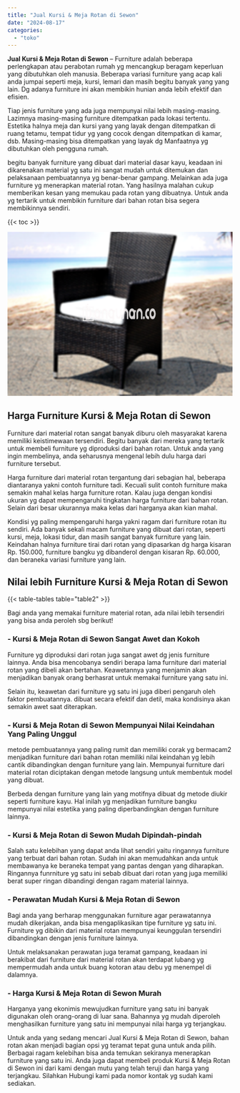 ```yaml
---
title: "Jual Kursi & Meja Rotan di Sewon"
date: "2024-08-17"
categories: 
  - "toko"
---
```


**Jual Kursi & Meja Rotan di Sewon** – Furniture adalah beberapa perlengkapan atau perabotan rumah yg mencangkup beragam keperluan yang dibutuhkan oleh manusia. Beberapa variasi furniture yang acap kali anda jumpai seperti meja, kursi, lemari dan masih begitu banyak yang yang lain. Dg adanya furniture ini akan membikin hunian anda lebih efektif dan efisien.

Tiap jenis furniture yang ada juga mempunyai nilai lebih masing-masing. Lazimnya masing-masing furniture ditempatkan pada lokasi tertentu. Estetika halnya meja dan kursi yang yang layak dengan ditempatkan di ruang tetamu, tempat tidur yg yang cocok dengan ditempatkan di kamar, dsb. Masing-masing bisa ditempatkan yang layak dg Manfaatnya yg dibutuhkan oleh pengguna rumah.

begitu banyak furniture yang dibuat dari material dasar kayu, keadaan ini dikarenakan material yg satu ini sangat mudah untuk ditemukan dan pelaksanaan pembuatannya yg benar-benar gampang. Melainkan ada juga furniture yg menerapkan material rotan. Yang hasilnya malahan cukup memberikan kesan yang memukau pada rotan yang dibuatnya. Untuk anda yg tertarik untuk membikin furniture dari bahan rotan bisa segera membikinnya sendiri.

{{< toc >}}

![Jual Kursi & Meja Rotan di Sewon](/images/kursi-meja-rotan-murah34.png)

## Harga Furniture Kursi & Meja Rotan di Sewon

Furniture dari material rotan sangat banyak diburu oleh masyarakat karena memiliki keistimewaan tersendiri. Begitu banyak dari mereka yang tertarik untuk membeli furniture yg diproduksi dari bahan rotan. Untuk anda yang ingin membelinya, anda seharusnya mengenal lebih dulu harga dari furniture tersebut.

Harga furniture dari material rotan tergantung dari sebagian hal, beberapa diantaranya yakni contoh furniture tadi. Kecuali sulit contoh furniture maka semakin mahal kelas harga furniture rotan. Kalau juga dengan kondisi ukuran yg dapat mempengaruhi tingkatan harga furniture dari bahan rotan. Selain dari besar ukurannya maka kelas dari harganya akan kian mahal.

Kondisi yg paling mempengaruhi harga yakni ragam dari furniture rotan itu sendiri. Ada banyak sekali macam furniture yang dibuat dari rotan, seperti kursi, meja, lokasi tidur, dan masih sangat banyak furniture yang lain. Keindahan halnya furniture tirai dari rotan yang dipasarkan dg harga kisaran Rp. 150.000, furniture bangku yg dibanderol dengan kisaran Rp. 60.000, dan beraneka variasi furniture yang lain.

## Nilai lebih Furniture Kursi & Meja Rotan di Sewon

{{< table-tables table="table2" >}}

Bagi anda yang memakai furniture material rotan, ada nilai lebih tersendiri yang bisa anda peroleh sbg berikut!

### \- Kursi & Meja Rotan di Sewon Sangat Awet dan Kokoh

Furniture yg diproduksi dari rotan juga sangat awet dg jenis furniture lainnya. Anda bisa mencobanya sendiri berapa lama furniture dari material rotan yang dibeli akan bertahan. Keawetannya yang menjamin akan menjadikan banyak orang berhasrat untuk memakai furniture yang satu ini.

Selain itu, keawetan dari furniture yg satu ini juga diberi pengaruh oleh faktor pembuatannya. dibuat secara efektif dan detil, maka kondisinya akan semakin awet saat diterapkan.

### \- Kursi & Meja Rotan di Sewon Mempunyai Nilai Keindahan Yang Paling Unggul

metode pembuatannya yang paling rumit dan memiliki corak yg bermacam2 menjadikan furniture dari bahan rotan memiliki nilai keindahan yg lebih cantik dibandingkan dengan furniture yang lain. Mempunyai furniture dari material rotan diciptakan dengan metode langsung untuk membentuk model yang dibuat.

Berbeda dengan furniture yang lain yang motifnya dibuat dg metode diukir seperti furniture kayu. Hal inilah yg menjadikan furniture bangku mempunyai nilai estetika yang paling diperbandingkan dengan furniture lainnya.

### \- Kursi & Meja Rotan di Sewon Mudah Dipindah-pindah

Salah satu kelebihan yang dapat anda lihat sendiri yaitu ringannya furniture yang terbuat dari bahan rotan. Sudah ini akan memudahkan anda untuk membawanya ke beraneka tempat yang pantas dengan yang diharapkan. Ringannya funrniture yg satu ini sebab dibuat dari rotan yang juga memiliki berat super ringan dibandingi dengan ragam material lainnya.

### \- Perawatan Mudah Kursi & Meja Rotan di Sewon

Bagi anda yang berharap menggunakan furniture agar perawatannya mudah dikerjakan, anda bisa mengaplikasikan tipe furniture yg satu ini. Furniture yg dibikin dari material rotan mempunyai keunggulan tersendiri dibandingkan dengan jenis furniture lainnya.

Untuk melaksanakan perawatan juga teramat gampang, keadaan ini berakibat dari furniture dari material rotan akan terdapat lubang yg mempermudah anda untuk buang kotoran atau debu yg menempel di dalamnya.

### \- Harga Kursi & Meja Rotan di Sewon Murah

Harganya yang ekonimis mewujudkan furniture yang satu ini banyak digunakan oleh orang-orang di luar sana. Bahannya yg mudah diperoleh menghasilkan furniture yang satu ini mempunyai nilai harga yg terjangkau.

Untuk anda yang sedang mencari Jual Kursi & Meja Rotan di Sewon, bahan rotan akan menjadi bagian opsi yg teramat tepat guna untuk anda pilih. Berbagai ragam kelebihan bisa anda temukan sekiranya menerapkan furniture yang satu ini. Anda juga dapat membeli produk Kursi & Meja Rotan di Sewon ini dari kami dengan mutu yang telah teruji dan harga yang terjangkau. Silahkan Hubungi kami pada nomor kontak yg sudah kami sediakan.
